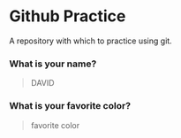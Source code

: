 # Github Practice

A repository with which to practice using git.

### What is your name?

> DAVID


### What is your favorite color?

> favorite color
